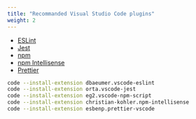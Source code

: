 ```yaml
---
title: "Recommanded Visual Studio Code plugins"
weight: 2
---
```


 - [ESLint](https://marketplace.visualstudio.com/items?itemName=dbaeumer.vscode-eslint)
 - [Jest](https://marketplace.visualstudio.com/items?itemName=Orta.vscode-jest)
 - [npm](https://marketplace.visualstudio.com/items?itemName=eg2.vscode-npm-script)
 - [npm Intellisense](https://marketplace.visualstudio.com/items?itemName=christian-kohler.npm-intellisense)
 - [Prettier](https://marketplace.visualstudio.com/items?itemName=esbenp.prettier-vscode)

```sh
code --install-extension dbaeumer.vscode-eslint
code --install-extension orta.vscode-jest
code --install-extension eg2.vscode-npm-script
code --install-extension christian-kohler.npm-intellisense
code --install-extension esbenp.prettier-vscode
```

